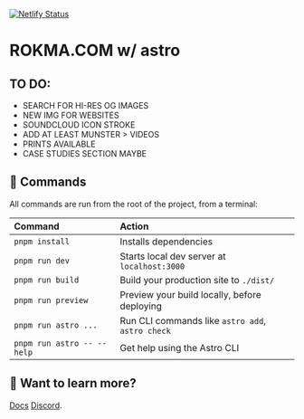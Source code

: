 [![Netlify Status](https://api.netlify.com/api/v1/badges/3df602d2-8b9d-475f-9fe7-1f07ad1081cb/deploy-status)](https://app.netlify.com/sites/rokastro/deploys)

# ROKMA.COM w/ astro

## TO DO:

- SEARCH FOR HI-RES OG IMAGES
- NEW IMG FOR WEBSITES
- SOUNDCLOUD ICON STROKE
- ADD AT LEAST MUNSTER > VIDEOS
- PRINTS AVAILABLE
- CASE STUDIES SECTION MAYBE

## 🧞 Commands

All commands are run from the root of the project, from a terminal:

| Command                    | Action                                           |
| :------------------------- | :----------------------------------------------- |
| `pnpm install`             | Installs dependencies                            |
| `pnpm run dev`             | Starts local dev server at `localhost:3000`      |
| `pnpm run build`           | Build your production site to `./dist/`          |
| `pnpm run preview`         | Preview your build locally, before deploying     |
| `pnpm run astro ...`       | Run CLI commands like `astro add`, `astro check` |
| `pnpm run astro -- --help` | Get help using the Astro CLI                     |

## 👀 Want to learn more?

[Docs](https://docs.astro.build)
[Discord](https://astro.build/chat).
